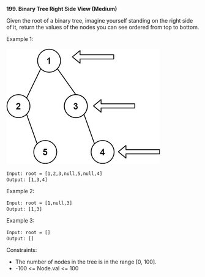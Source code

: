 <!-- https://leetcode.com/problems/binary-tree-right-side-view/ -->

**199. Binary Tree Right Side View (Medium)**

Given the root of a binary tree, imagine yourself standing on the right side of it, return the values of the nodes you can see ordered from top to bottom.

Example 1:
<br><br>
<img src="./tree.jpeg">

```
Input: root = [1,2,3,null,5,null,4]
Output: [1,3,4]
```

Example 2:

```
Input: root = [1,null,3]
Output: [1,3]
```

Example 3:

```
Input: root = []
Output: []
```

Constraints:

- The number of nodes in the tree is in the range [0, 100].
- -100 <= Node.val <= 100
